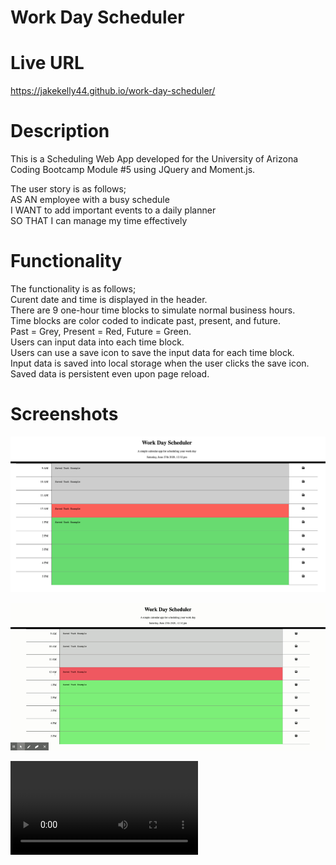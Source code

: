 # Work Day Scheduler

# Live URL
https://jakekelly44.github.io/work-day-scheduler/

# Description
This is a Scheduling Web App developed for the University of Arizona Coding Bootcamp Module #5 using JQuery and Moment.js. 

The user story is as follows;     
AS AN employee with a busy schedule    
I WANT to add important events to a daily planner   
SO THAT I can manage my time effectively      

# Functionality 
The functionality is as follows;   
Curent date and time is displayed in the header.  
There are 9 one-hour time blocks to simulate normal business hours.  
Time blocks are color coded to indicate past, present, and future.  
Past = Grey, Present = Red, Future = Green.  
Users can input data into each time block.  
Users can use a save icon to save the input data for each time block.  
Input data is saved into local storage when the user clicks the save icon.   
Saved data is persistent even upon page reload.     

# Screenshots

![Proof of Work Day Scheduler #1 Image](./assets/doc/work-day-scheduler.png?raw=true "Work Day Scheduler Proof 1 Image")

![Proof of Work Day Scheduler #2 GIF](./assets/doc/work-day-scheduler.gif "Work Day Scheduler Proof 2 GIF")

![Proof of Work Day Scheduler #3 Video](./assets/doc/work-day-scheduler.mp4 "Work Day Scheduler Proof 3 Video")






